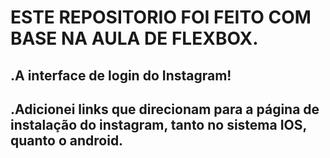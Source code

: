 # ESTE REPOSITORIO FOI FEITO COM BASE NA AULA DE FLEXBOX.
## .A interface de login do Instagram!
## .Adicionei links que direcionam para a página de instalação do instagram, tanto no sistema IOS, quanto o android.

